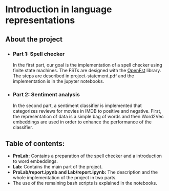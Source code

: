 # Introduction in language representations



## About the project

- ### Part 1: Spell checker

  In the first part, our goal is the implementation of a spell checker using finite state machines. The FSTs are designed with the [OpenFst](<http://www.openfst.org/twiki/bin/view/FST/WebHome>) library. The steps are described in project-statement.pdf and the implementation is in the jupyter notebooks.

- ### Part 2: Sentiment analysis

  In the second part, a sentiment classifier is implemented that categorizes reviews for movies in IMDB to positive and negative. First, the representation of data is a simple bag of words and then Word2Vec embeddings are used in order to enhance the performance of the classifier.



## Table of contents:

- __ProLab:__ Contains a preparation of the spell checker and a introduction to word embeddings.
- __Lab:__ Contains the main part of the project.
- __ProLab/report.ipynb and Lab/report.ipynb:__ The description and the whole implementation of the project in two parts.
- The use of the remaining bash scripts is explained in the notebooks.
